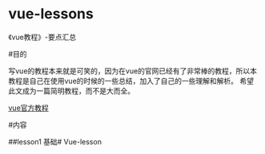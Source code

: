# vue-lessons 

《vue教程》-要点汇总 

#目的

 写vue的教程本来就是可笑的，因为在vue的官网已经有了非常棒的教程，所以本教程是自己在使用vue的时候的一些总结，加入了自己的一些理解和解析。
 希望此文成为一篇简明教程，而不是大而全。

 [vue官方教程](https://cn.vuejs.org/v2/guide/)

#内容

##lesson1 基础# Vue-lesson
